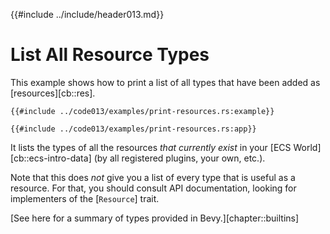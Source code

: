 {{#include ../include/header013.md}}

# List All Resource Types

This example shows how to print a list of all types that have been added as
[resources][cb::res].

```rust,no_run,noplayground
{{#include ../code013/examples/print-resources.rs:example}}
```

```rust,no_run,noplayground
{{#include ../code013/examples/print-resources.rs:app}}
```

It lists the types of all the resources *that currently exist* in your [ECS
World][cb::ecs-intro-data] (by all registered plugins, your own, etc.).

Note that this does *not* give you a list of every type that is
useful as a resource. For that, you should consult API documentation,
looking for implementers of the [`Resource`] trait.

[See here for a summary of types provided in Bevy.][chapter::builtins]

